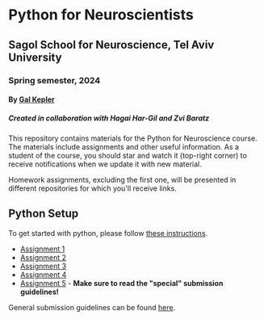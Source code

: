 # Python for Neuroscientists

## Sagol School for Neuroscience, Tel Aviv University

### Spring semester, 2024

#### By [Gal Kepler](galkepler@gmail.com)

##### Created in collaboration with Hagai Har-Gil and Zvi Baratz

This repository contains materials for the Python for Neuroscience course. The materials include assignments and other useful information. As a student of the course, you should star and watch it (top-right corner) to receive notifications when we update it with new material.

Homework assignments, excluding the first one, will be presented in different repositories for which you'll receive links.

## Python Setup

To get started with python, please follow [these instructions](https://sagol-python-for-neuroscientists.github.io/textbook/tutorials/python_setup.html).

<!-- ## Homework Assignments -->

- [Assignment 1](assignments/assignment1/HW1.md)
- [Assignment 2](assignments/assignment2/README.md)
- [Assignment 3](https://classroom.github.com/a/nYTv8cUx)
- [Assignment 4](https://classroom.github.com/a/dswhOPYU)
- [Assignment 5](https://github.com/sagol-python-for-neuroscientists/hw5-2024.git) - **Make sure to read the "special" submission guidelines!**
<!-- - [Assignment 6](https://github.com/sagol-python-for-neuroscientists/hw6) -->

General submission guidelines can be found [here](submission-guidelines.md).
